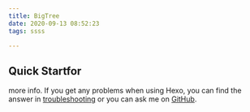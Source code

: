 ```yaml
---
title: BigTree
date: 2020-09-13 08:52:23
tags: ssss

---
```


## Quick Startfor
 more info. If you get any problems when using Hexo, you can find the answer in [troubleshooting](https://hexo.io/docs/troubleshooting.html) or you can ask me on [GitHub](https://github.com/hexojs/hexo/issues).

